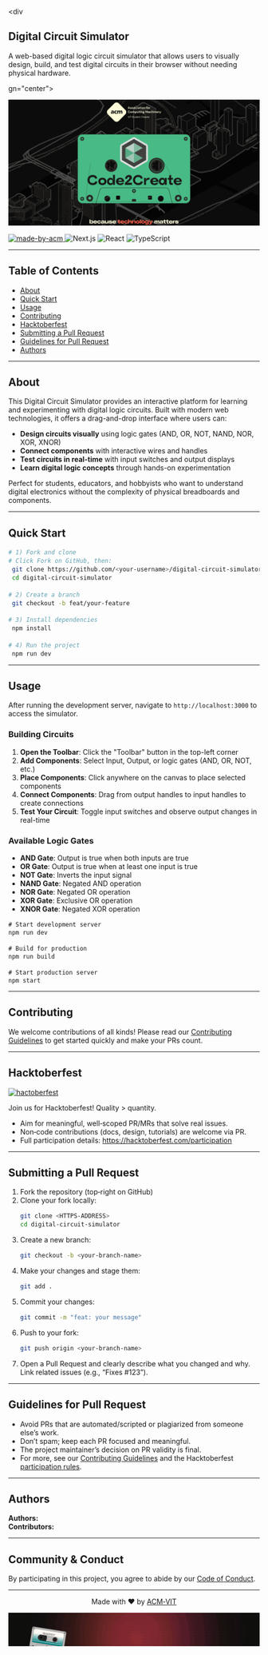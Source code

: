 <div<!-- Project Title -->
<h2>Digital Circuit Simulator</h2>

<p>A web-based digital logic circuit simulator that allows users to visually design, build, and test digital circuits in their browser without needing physical hardware.</p>gn="center">

![Forktober GIF](https://raw.githubusercontent.com/ACM-VIT/.github/master/profile/acm_gif_banner.gif)


<p>
  <a href="https://acmvit.in/" target="_blank">
    <img alt="made-by-acm" src="https://img.shields.io/badge/MADE%20BY-ACM%20VIT-orange?style=flat-square&logo=acm&link=acmvit.in" />
  </a>
  <!-- Uncomment the below line to add the license badge. Make sure the right license badge is reflected. -->
  <!-- <img alt="license" src="https://img.shields.io/badge/License-MIT-green.svg?style=for-the-badge" /> -->
  <img alt="Next.js" src="https://img.shields.io/badge/Next.js-14-black?style=flat-square&logo=next.js" />
  <img alt="React" src="https://img.shields.io/badge/React-18-blue?style=flat-square&logo=react" />
  <img alt="TypeScript" src="https://img.shields.io/badge/TypeScript-5-blue?style=flat-square&logo=typescript" />
</p>

</div>

---

## Table of Contents
- [About](#about)
- [Quick Start](#quick-start)
- [Usage](#usage)
- [Contributing](#contributing)
- [Hacktoberfest](#hacktoberfest)
- [Submitting a Pull Request](#submitting-a-pull-request)
- [Guidelines for Pull Request](#guidelines-for-pull-request)
- [Authors](#authors)

---

## About
This Digital Circuit Simulator provides an interactive platform for learning and experimenting with digital logic circuits. Built with modern web technologies, it offers a drag-and-drop interface where users can:

- **Design circuits visually** using logic gates (AND, OR, NOT, NAND, NOR, XOR, XNOR)
- **Connect components** with interactive wires and handles
- **Test circuits in real-time** with input switches and output displays
- **Learn digital logic concepts** through hands-on experimentation

Perfect for students, educators, and hobbyists who want to understand digital electronics without the complexity of physical breadboards and components.

---

## Quick Start

```bash
# 1) Fork and clone
# Click Fork on GitHub, then:
 git clone https://github.com/<your-username>/digital-circuit-simulator.git
 cd digital-circuit-simulator

# 2) Create a branch
 git checkout -b feat/your-feature

# 3) Install dependencies
 npm install

# 4) Run the project
 npm run dev
```

---

## Usage
After running the development server, navigate to `http://localhost:3000` to access the simulator.

### Building Circuits
1. **Open the Toolbar**: Click the "Toolbar" button in the top-left corner
2. **Add Components**: Select Input, Output, or logic gates (AND, OR, NOT, etc.)
3. **Place Components**: Click anywhere on the canvas to place selected components
4. **Connect Components**: Drag from output handles to input handles to create connections
5. **Test Your Circuit**: Toggle input switches and observe output changes in real-time

### Available Logic Gates
- **AND Gate**: Output is true when both inputs are true
- **OR Gate**: Output is true when at least one input is true  
- **NOT Gate**: Inverts the input signal
- **NAND Gate**: Negated AND operation
- **NOR Gate**: Negated OR operation
- **XOR Gate**: Exclusive OR operation
- **XNOR Gate**: Negated XOR operation

```console
# Start development server
npm run dev

# Build for production
npm run build

# Start production server
npm start
```

---

## Contributing
We welcome contributions of all kinds! Please read our [Contributing Guidelines](contributing.md) to get started quickly and make your PRs count.

---

## Hacktoberfest

<p>
  <a href="https://hacktoberfest.com/" target="_blank">
<img alt="hactoberfest" src="https://img.shields.io/github/hacktoberfest/2025/tmrowco/tmrowapp-contrib?style=flat-square&logo=acm&labelColor=indigo&link=hacktoberfest.com"/>
  </a>

<!-- Badge Format 
https://img.shields.io/github/hacktoberfest/:year/:user/:repo
-->

Join us for Hacktoberfest! Quality > quantity.
- Aim for meaningful, well‑scoped PR/MRs that solve real issues.
- Non‑code contributions (docs, design, tutorials) are welcome via PR.
- Full participation details: https://hacktoberfest.com/participation

---

## Submitting a Pull Request

1. Fork the repository (top‑right on GitHub)
2. Clone your fork locally:
   ```bash
   git clone <HTTPS-ADDRESS>
   cd digital-circuit-simulator
   ```
3. Create a new branch:
   ```bash
   git checkout -b <your-branch-name>
   ```
4. Make your changes and stage them:
   ```bash
   git add .
   ```
5. Commit your changes:
   ```bash
   git commit -m "feat: your message"
   ```
6. Push to your fork:
   ```bash
   git push origin <your-branch-name>
   ```
7. Open a Pull Request and clearly describe what you changed and why. Link related issues (e.g., “Fixes #123”).

<!-- <img src="https://img.shields.io/github/:variant/:user/:repo?style=flat-square&labelColor=orange" alt="Open a Pull Request" /> -->

---

## Guidelines for Pull Request
- Avoid PRs that are automated/scripted or plagiarized from someone else’s work.
- Don’t spam; keep each PR focused and meaningful.
- The project maintainer’s decision on PR validity is final.
- For more, see our [Contributing Guidelines](contributing.md) and the Hacktoberfest [participation rules](https://hacktoberfest.com/participation).

---

## Authors

**Authors:** <!-- [author1's name](link), [author2's name](link) -->  
**Contributors:** <!-- Generate contributors list using https://contributors-img.web.app/preview -->

---

## Community & Conduct
By participating in this project, you agree to abide by our [Code of Conduct](CODE_OF_CONDUCT.md).

---

<div align="center">
  
Made with ❤️ by <a href="https://acmvit.in/" target="_blank">ACM‑VIT</a>

![Footer GIF](https://raw.githubusercontent.com/ACM-VIT/.github/master/profile/domains.gif)

</div>
